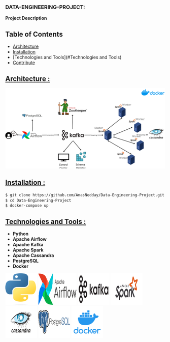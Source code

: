 ### DATA-ENGINEERING-PROJECT:

**Project Description**

## Table of Contents

- [Architecture](#Architecture)
- [Installation](#Installation)
- [Technologies and Tools](#Technologies and Tools)
- [Contribute](#contribute)

## <ins> Architecture : </ins>
![Project architecture](architecture/architecture.png)
## <ins>Installation :</ins>
```bash
$ git clone https://github.com/AnasNedday/Data-Engineering-Project.git
$ cd Data-Engineering-Project
$ docker-compose up
```
## <ins>Technologies and Tools :</ins>
- **Python** 
- **Apache Airflow** 
- **Apache Kafka** 
- **Apache Spark** 
- **Apache Cassandra** 
- **PostgreSQL**
- **Docker** 
<p>

</p>
<div >
    <p>
        <img src=architecture/python.png width="100" height="100">
        <img src=architecture/airflow.png alt="Airflow" width="120" height="100">
        <img src=architecture/kafka.png alt="Kafka" width="100" height="100">
        <img src=architecture/spark.png alt="Spark" width="100" height="100">
        <img src=architecture/cassandra.png alt="Cassandra" width="100" height="100">
        <img src=architecture/postgree.png alt="postgreSQL" width="100" height="100">
        <img src=architecture/docker.png alt="Docker" width="100" height="100">
    </p>
</div>


